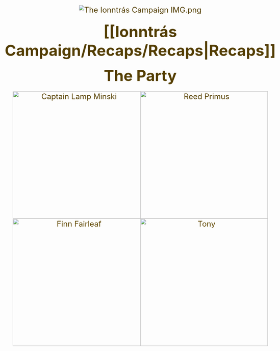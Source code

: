 ```yaml
---
{"dg-publish":true,"permalink":"/ionntras-campaign/the-ionntras-campaign/","created":"","updated":""}
---
```


![The Ionntrás Campaign IMG.png](/img/user/z_Assets/The%20Ionntr%C3%A1s%20Campaign%20IMG.png)

# [[Ionntrás Campaign/Recaps/Recaps\|Recaps]]

<!DOCTYPE html>
<html>
<head>
    <title>The Party</title>
    <style>
        body {
            text-align: center;
            background-image: linear-gradient(to bottom, #4C3800, #A77D00);
            -webkit-background-clip: text;
            -webkit-text-fill-color: transparent;
            font-size: 24px;
        }
        .image-grid {
            display: grid;
            grid-template-columns: 1fr 1fr;
            grid-gap: 0;
            text-align: center;
            margin: 0 auto;
            max-width: 800px;
        }
        .image-grid a {
            text-decoration: none;
        }
        .image-grid img {
            width: 100%;
            height: 400px; /* Fixed height for all images */
            object-fit: cover;
        }
        h1 {
            margin: 20px 0;
        }
    </style>
</head>
<body>
    <h1>The Party</h1>
    <div class="image-grid">
        <a href="https://the-beastlands.vercel.app/ionntras-campaign/party/captain-lamp-minksi/">
            <img src="https://i.imgur.com/pdeNkuO.png" alt="Captain Lamp Minski">
        </a>
        <a href="https://the-beastlands.vercel.app/ionntras-campaign/party/reed-primus/">
            <img src="https://i.imgur.com/6tkkUAm.png" alt="Reed Primus">
        </a>
        <a href="https://the-beastlands.vercel.app/ionntras-campaign/party/finn-fairleaf/">
            <img src="https://i.imgur.com/Op41D1X.png" alt="Finn Fairleaf">
        </a>
        <a href="https://the-beastlands.vercel.app/ionntras-campaign/party/tony/">
            <img src="https://i.imgur.com/gtw00Q0.png" alt="Tony">
        </a>
    </div>
</body>
</html>


